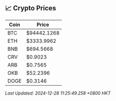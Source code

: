 ## 📈 Crypto Prices

| Coin | Price |
| ---- | ----- |
| BTC | $94442.1268 |
| ETH | $3333.9962 |
| BNB | $694.5668 |
| CRV | $0.9023 |
| ARB | $0.7565 |
| OKB | $52.2396 |
| DOGE | $0.3146 |

_Last Updated: 2024-12-28 11:25:49.258 +0800 HKT_